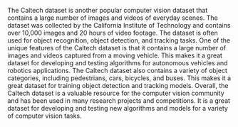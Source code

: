 The Caltech dataset is another popular computer vision dataset that contains a large number of images and videos of everyday scenes. The dataset was 
collected by the California Institute of Technology and contains over 10,000 images and 
20 hours of video footage. The dataset is often used for object recognition, object detection, and tracking tasks.
One of the unique features of the Caltech dataset is that it contains a large number of images and videos captured from a moving vehicle. This makes it a 
great dataset for developing and testing algorithms for autonomous vehicles and robotics applications.
The Caltech dataset also contains a variety of object categories, including pedestrians, cars, bicycles, and buses. This makes it a great dataset for 
training object detection and tracking models.
Overall, the Caltech dataset is a valuable resource for the computer vision community and has been used in many research projects and competitions. It is a 
great dataset for developing and testing new algorithms and models for a variety of computer vision tasks.
